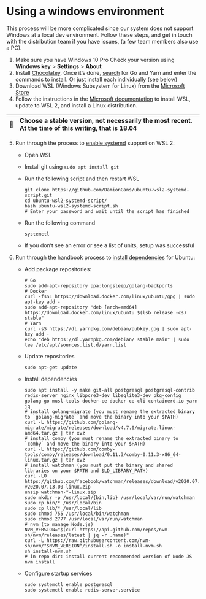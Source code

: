 # Using a windows environment

This process will be more complicated since our system does not support Windows at a local dev environment. Follow these steps, and get in touch with the distribution team if you have issues, (a few team members also use a PC).

1. Make sure you have Windows 10 Pro
Check your version using **Windows key** > **Settings** > **About**
1. Install [Chocolatey](https://chocolatey.org/install). Once it’s done, [search](https://chocolatey.org/packages/) for Go and Yarn and enter the commands to install. Or just install each individually (see below)
1. Download WSL (Windows Subsystem for Linux) from the [Microsoft Store](https://www.microsoft.com/en-us/p/ubuntu/9nblggh4msv6?activetab=pivot:overviewtab)
1. Follow the instructions in the [Microsoft documentation](https://docs.microsoft.com/en-us/windows/wsl/install-win10) to install WSL, update to WSL 2, and install a Linux distribution.

| 📝        | Choose a stable version, not necessarily the most recent. At the time of this writing, that is 18.04      |
|---------------|:------------------------|
    
5. Run through the process to [enable systemd](https://github.com/DamionGans/ubuntu-wsl2-systemd-script#ubuntu-wsl2-systemd-script) support on WSL 2:
    - Open WSL
    - Install git using `sudo apt install git`
    - Run the following script and then restart WSL

        ```
        git clone https://github.com/DamionGans/ubuntu-wsl2-systemd-script.git
        cd ubuntu-wsl2-systemd-script/
        bash ubuntu-wsl2-systemd-script.sh
        # Enter your password and wait until the script has finished
        ```
    - Run the following command
        ```
        systemctl
        ```
    - If you don’t see an error or see a list of units, setup was successful

6. Run through the handbook process to [install dependencies](https://docs.sourcegraph.com/dev/local_development#ubuntu) for Ubuntu:
    - Add package repositories:

        ```
        # Go
        sudo add-apt-repository ppa:longsleep/golang-backports
        # Docker
        curl -fsSL https://download.docker.com/linux/ubuntu/gpg | sudo apt-key add -
        sudo add-apt-repository "deb [arch=amd64] https://download.docker.com/linux/ubuntu $(lsb_release -cs) stable"
        # Yarn
        curl -sS https://dl.yarnpkg.com/debian/pubkey.gpg | sudo apt-key add -
        echo "deb https://dl.yarnpkg.com/debian/ stable main" | sudo tee /etc/apt/sources.list.d/yarn.list
        ```
    - Update repositories

        ```
        sudo apt-get update
        ```
    - Install dependencies

        ```
        sudo apt install -y make git-all postgresql postgresql-contrib redis-server nginx libpcre3-dev libsqlite3-dev pkg-config golang-go musl-tools docker-ce docker-ce-cli containerd.io yarn jq
        # install golang-migrate (you must rename the extracted binary to `golang-migrate` and move the binary into your $PATH)
        curl -L https://github.com/golang-migrate/migrate/releases/download/v4.7.0/migrate.linux-amd64.tar.gz | tar xvz
        # install comby (you must rename the extracted binary to `comby` and move the binary into your $PATH)
        curl -L https://github.com/comby-tools/comby/releases/download/0.11.3/comby-0.11.3-x86_64-linux.tar.gz | tar xvz
        # install watchman (you must put the binary and shared libraries on your $PATH and $LD_LIBRARY_PATH)
        curl -LO https://github.com/facebook/watchman/releases/download/v2020.07.13.00/watchman-v2020.07.13.00-linux.zip
        unzip watchman-*-linux.zip
        sudo mkdir -p /usr/local/{bin,lib} /usr/local/var/run/watchman
        sudo cp bin/* /usr/local/bin
        sudo cp lib/* /usr/local/lib
        sudo chmod 755 /usr/local/bin/watchman
        sudo chmod 2777 /usr/local/var/run/watchman
        # nvm (to manage Node.js)
        NVM_VERSION="$(curl https://api.github.com/repos/nvm-sh/nvm/releases/latest | jq -r .name)"
        curl -L https://raw.githubusercontent.com/nvm-sh/nvm/"$NVM_VERSION"/install.sh -o install-nvm.sh
        sh install-nvm.sh
        # in repo dir: install current recommended version of Node JS
        nvm install
        ```
    - Configure startup services

        ```
        sudo systemctl enable postgresql
        sudo systemctl enable redis-server.service

        ```
